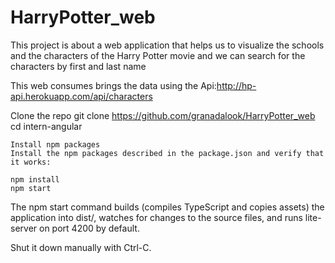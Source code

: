 # HarryPotter_web
This project is about a web application that helps us to visualize the schools and the characters of the Harry Potter movie and we can search for the characters by first and last name

This web consumes brings the data using the Api:http://hp-api.herokuapp.com/api/characters

Clone the repo
git clone https://github.com/granadalook/HarryPotter_web 
cd intern-angular
```shell
Install npm packages
Install the npm packages described in the package.json and verify that it works:
```
```shell
npm install
npm start
```
The npm start command builds (compiles TypeScript and copies assets) the application into dist/, watches for changes to the source files, and runs lite-server on port 4200 by default.

Shut it down manually with Ctrl-C.
